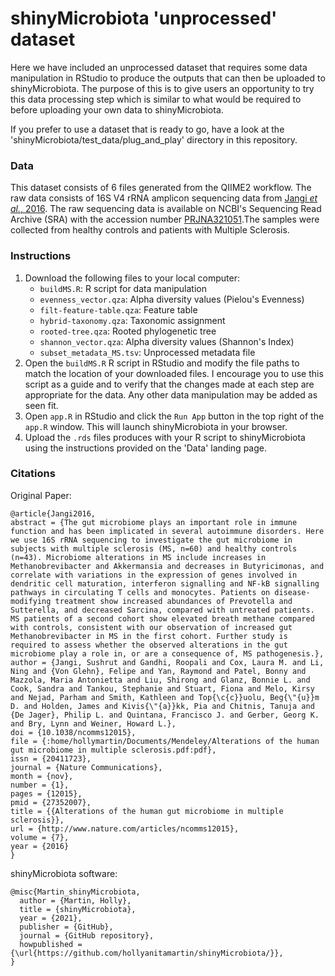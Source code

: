 # shinyMicrobiota 'unprocessed' dataset

Here we have included an unprocessed dataset that requires some data manipulation in RStudio to produce the outputs that can then be uploaded to shinyMicrobiota. The purpose of this is to give users an opportunity to try this data processing step which is similar to what would be required to before uploading your own data to shinyMicrobiota. 

If you prefer to use a dataset that is ready to go, have a look at the 'shinyMicrobiota/test_data/plug_and_play' directory in this repository.


### Data
This dataset consists of 6 files generated from the QIIME2 workflow. The raw data consists of 16S V4 rRNA amplicon sequencing data from [Jangi *et al.*, 2016](https://doi.org/10.1038/ncomms12015). The raw sequencing data is available on NCBI's Sequencing Read Archive (SRA) with the accession number [PRJNA321051](https://www.ncbi.nlm.nih.gov/bioproject/PRJNA321051/).The samples were collected from healthy controls and patients with Multiple Sclerosis. 

### Instructions

1. Download the following files to your local computer:
   - `buildMS.R`: R script for data manipulation       
   - `evenness_vector.qza`: Alpha diversity values (Pielou's Evenness)   
   - `filt-feature-table.qza`: Feature table
   - `hybrid-taxonomy.qza`: Taxonomic assignment
   - `rooted-tree.qza`: Rooted phylogenetic tree
   - `shannon_vector.qza`: Alpha diversity values (Shannon's Index)   
   - `subset_metadata_MS.tsv`: Unprocessed metadata file
2. Open the `buildMS.R` R script in RStudio and modify the file paths to match the location of your downloaded files. I encourage you to use this script as a guide and to verify that the changes made at each step are appropriate for the data. Any other data manipulation may be added as seen fit.  
2. Open `app.R` in RStudio and click the `Run App` button in the top right of the `app.R` window. This will launch shinyMicrobiota in your browser. 
3. Upload the `.rds` files produces with your R script to shinyMicrobiota using the instructions provided on the 'Data' landing page.


### Citations

Original Paper:
```
@article{Jangi2016,
abstract = {The gut microbiome plays an important role in immune function and has been implicated in several autoimmune disorders. Here we use 16S rRNA sequencing to investigate the gut microbiome in subjects with multiple sclerosis (MS, n=60) and healthy controls (n=43). Microbiome alterations in MS include increases in Methanobrevibacter and Akkermansia and decreases in Butyricimonas, and correlate with variations in the expression of genes involved in dendritic cell maturation, interferon signalling and NF-kB signalling pathways in circulating T cells and monocytes. Patients on disease-modifying treatment show increased abundances of Prevotella and Sutterella, and decreased Sarcina, compared with untreated patients. MS patients of a second cohort show elevated breath methane compared with controls, consistent with our observation of increased gut Methanobrevibacter in MS in the first cohort. Further study is required to assess whether the observed alterations in the gut microbiome play a role in, or are a consequence of, MS pathogenesis.},
author = {Jangi, Sushrut and Gandhi, Roopali and Cox, Laura M. and Li, Ning and {Von Glehn}, Felipe and Yan, Raymond and Patel, Bonny and Mazzola, Maria Antonietta and Liu, Shirong and Glanz, Bonnie L. and Cook, Sandra and Tankou, Stephanie and Stuart, Fiona and Melo, Kirsy and Nejad, Parham and Smith, Kathleen and Top{\c{c}}uolu, Beg{\"{u}}m D. and Holden, James and Kivis{\"{a}}kk, Pia and Chitnis, Tanuja and {De Jager}, Philip L. and Quintana, Francisco J. and Gerber, Georg K. and Bry, Lynn and Weiner, Howard L.},
doi = {10.1038/ncomms12015},
file = {:home/hollymartin/Documents/Mendeley/Alterations of the human gut microbiome in multiple sclerosis.pdf:pdf},
issn = {20411723},
journal = {Nature Communications},
month = {nov},
number = {1},
pages = {12015},
pmid = {27352007},
title = {{Alterations of the human gut microbiome in multiple sclerosis}},
url = {http://www.nature.com/articles/ncomms12015},
volume = {7},
year = {2016}
}
```

shinyMicrobiota software:
```
@misc{Martin_shinyMicrobiota,
  author = {Martin, Holly},
  title = {shinyMicrobiota},
  year = {2021},
  publisher = {GitHub},
  journal = {GitHub repository},
  howpublished = {\url{https://github.com/hollyanitamartin/shinyMicrobiota/}},
}
```
